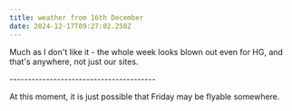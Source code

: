 ```yaml
---
title: weather from 16th December
date: 2024-12-17T09:27:02.250Z
---
```

Much as I don't like it - the whole week looks blown out even for HG, and that's anywhere, not just our sites.

\----------------------------------------

At this moment, it is just possible that Friday may be flyable somewhere.